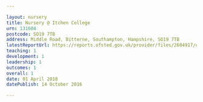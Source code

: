 ```yaml
---

layout: nursery
title: Nursery @ Itchen College
urn: 131604
postcode: SO19 7TB
address: Middle Road, Bitterne, Southampton, Hampshire, SO19 7TB
latestReportUrl: https://reports.ofsted.gov.uk/provider/files/2604917/urn/131604.pdf
teaching: 1
development: 1
leadership: 1
outcomes: 1
overall: 1
date: 01 April 2018 
datePublish: 14 October 2016

---
```

